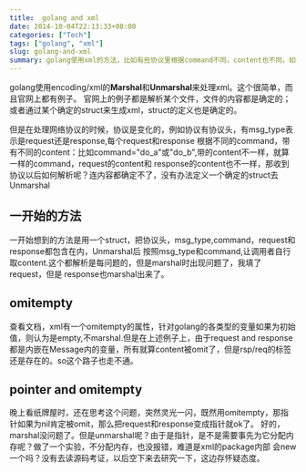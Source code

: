 ```yaml
---
title:  golang and xml
date: 2014-10-04T22:13:33+08:00
categories: ["Tech"]
tags: ["golang", "xml"]
slug: golang-and-xml
summary: golang使用xml的方法，比如有些协议里根据command不同，content也不同，如何处理呢？
---
```


golang使用encoding/xml的**Marshal**和**Unmarshal**来处理xml。这个很简单，而且官网上都有例子。
官网上的例子都是解析某个文件，文件的内容都是确定的；或者通过某个确定的struct来生成xml，struct的定义也是确定的。

但是在处理网络协议的时候，协议是变化的，例如协议有协议头，有msg_type表示是request还是response,每个request和response
根据不同的command，带有不同的content：比如command="do_a"或"do_b",带的content不一样，就算一样的command，request的content和
response的content也不一样，那收到协议以后如何解析呢？连内容都确定不了，没有办法定义一个确定的struct去Unmarshal

<!--more-->

## 一开始的方法
一开始想到的方法是用一个struct，把协议头，msg_type,command，request和response都包含在内，Unmarshal后
按照msg_type和command,让调用者自行取content.这个都解析是每问题的，但是marshal时出现问题了，我填了request，但是
response也marshal出来了。

## omitempty
查看文档，xml有一个omitempty的属性，针对golang的各类型的变量如果为初始值，则认为是empty,不marshal.但是在上述例子上，由于request
and response都是内嵌在Message内的变量，所有就算content被omit了，但是rsp/req的标签还是存在的。so这个路子也走不通。

## pointer and omitempty
晚上看纸牌屋时，还在思考这个问题，突然灵光一闪，既然用omitempty，那指针如果为nil肯定被omit，那么把request和response变成指针就ok了。
好的，marshal没问题了。但是unmarshal呢？由于是指针，是不是需要事先为它分配内存呢？做了一个实验，不分配内存，也没报错，难道是xml的package内部
会new一个吗？没有去读源码考证，以后空下来去研究一下，这边存怀疑态度。


